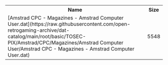 <table>
<tr><th>Name</th><th>Size</th></tr>
<tr><td>[Amstrad CPC - Magazines - Amstrad Computer User.dat](https://raw.githubusercontent.com/open-retrogaming-archive/dat-catalog/main/root/basic/TOSEC-PIX/Amstrad/CPC/Magazines/Amstrad Computer User/Amstrad CPC - Magazines - Amstrad Computer User.dat)</td><td>5548</td></tr>
</table>
